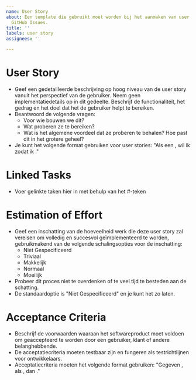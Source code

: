 ```yaml
---
name: User Story
about: Een template die gebruikt moet worden bij het aanmaken van user stories in
  GitHub Issues.
title: ''
labels: user story
assignees: ''

---
```


# User Story
- Geef een gedetailleerde beschrijving op hoog niveau van de user story vanuit het perspectief van de gebruiker. Neem geen implementatiedetails op in dit gedeelte. Beschrijf de functionaliteit, het gedrag en het doel dat het de gebruiker helpt te bereiken.
- Beantwoord de volgende vragen:
  - Voor wie bouwen we dit?
  - Wat proberen ze te bereiken?
  - Wat is het algemene voordeel dat ze proberen te behalen? Hoe past dit in het grotere geheel?
- Je kunt het volgende format gebruiken voor user stories: "Als een <type gebruiker>, wil ik <een taak uitvoeren> zodat ik <een doel kan bereiken>."

# Linked Tasks
- Voer gelinkte taken hier in met behulp van het #-teken

# Estimation of Effort
- Geef een inschatting van de hoeveelheid werk die deze user story zal vereisen om volledig en succesvol geïmplementeerd te worden, gebruikmakend van de volgende schalingsopties voor de inschatting:
  - Niet Gespecificeerd
  - Triviaal
  - Makkelijk
  - Normaal
  - Moeilijk
- Probeer dit proces niet te overdenken of te veel tijd te besteden aan de schatting.
- De standaardoptie is "Niet Gespecificeerd" en je kunt het zo laten.

# Acceptance Criteria
- Beschrijf de voorwaarden waaraan het softwareproduct moet voldoen om geaccepteerd te worden door een gebruiker, klant of andere belanghebbende.
- De acceptatiecriteria moeten testbaar zijn en fungeren als testrichtlijnen voor ontwikkelaars.
- Acceptatiecriteria moeten het volgende format gebruiken: "Gegeven <een pre-conditie>, als <een actie>, dan <een resultaat>."
